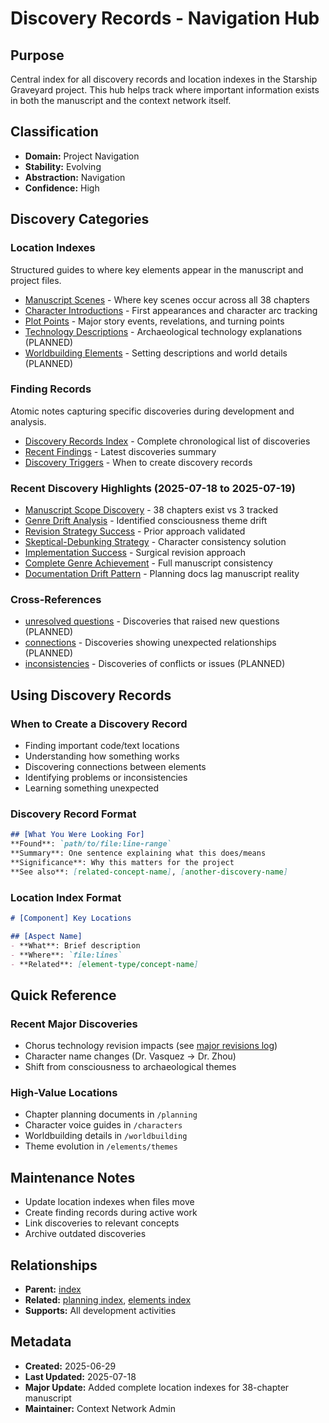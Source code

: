 # Discovery Records - Navigation Hub

## Purpose
Central index for all discovery records and location indexes in the Starship Graveyard project. This hub helps track where important information exists in both the manuscript and the context network itself.

## Classification
- **Domain:** Project Navigation
- **Stability:** Evolving
- **Abstraction:** Navigation
- **Confidence:** High

## Discovery Categories

### Location Indexes
Structured guides to where key elements appear in the manuscript and project files.

- [Manuscript Scenes](locations/manuscript-scenes.md) - Where key scenes occur across all 38 chapters
- [Character Introductions](locations/character-introductions.md) - First appearances and character arc tracking
- [Plot Points](locations/plot-points.md) - Major story events, revelations, and turning points
- [Technology Descriptions](locations/technology-descriptions.md) - Archaeological technology explanations (PLANNED)
- [Worldbuilding Elements](locations/worldbuilding-elements.md) - Setting descriptions and world details (PLANNED)

### Finding Records
Atomic notes capturing specific discoveries during development and analysis.

- [Discovery Records Index](records/index.md) - Complete chronological list of discoveries
- [Recent Findings](findings/recent.md) - Latest discoveries summary
- [Discovery Triggers](triggers.md) - When to create discovery records

### Recent Discovery Highlights (2025-07-18 to 2025-07-19)
- [Manuscript Scope Discovery](records/2025-07-18-001.md) - 38 chapters exist vs 3 tracked
- [Genre Drift Analysis](records/2025-07-18-002.md) - Identified consciousness theme drift
- [Revision Strategy Success](records/2025-07-18-003.md) - Prior approach validated
- [Skeptical-Debunking Strategy](records/2025-07-18-004.md) - Character consistency solution
- [Implementation Success](records/2025-07-18-005.md) - Surgical revision approach
- [Complete Genre Achievement](records/2025-07-18-006.md) - Full manuscript consistency
- [Documentation Drift Pattern](records/2025-07-19-001.md) - Planning docs lag manuscript reality

### Cross-References
- [unresolved questions](findings/unresolved-questions.md) - Discoveries that raised new questions (PLANNED)
- [connections](findings/connections.md) - Discoveries showing unexpected relationships (PLANNED)
- [inconsistencies](findings/inconsistencies.md) - Discoveries of conflicts or issues (PLANNED)

## Using Discovery Records

### When to Create a Discovery Record
- Finding important code/text locations
- Understanding how something works
- Discovering connections between elements
- Identifying problems or inconsistencies
- Learning something unexpected

### Discovery Record Format
```markdown
## [What You Were Looking For]
**Found**: `path/to/file:line-range`
**Summary**: One sentence explaining what this does/means
**Significance**: Why this matters for the project
**See also**: [related-concept-name], [another-discovery-name]
```

### Location Index Format
```markdown
# [Component] Key Locations

## [Aspect Name]
- **What**: Brief description
- **Where**: `file:lines`
- **Related**: [element-type/concept-name]
```

## Quick Reference

### Recent Major Discoveries
- Chorus technology revision impacts (see [major revisions log](../planning/major-revisions-log.md))
- Character name changes (Dr. Vasquez → Dr. Zhou)
- Shift from consciousness to archaeological themes

### High-Value Locations
- Chapter planning documents in `/planning`
- Character voice guides in `/characters`
- Worldbuilding details in `/worldbuilding`
- Theme evolution in `/elements/themes`

## Maintenance Notes
- Update location indexes when files move
- Create finding records during active work
- Link discoveries to relevant concepts
- Archive outdated discoveries

## Relationships
- **Parent:** [index](../index.md)
- **Related:** [planning index](../planning/index.md), [elements index](../elements/index.md)
- **Supports:** All development activities

## Metadata
- **Created:** 2025-06-29
- **Last Updated:** 2025-07-18
- **Major Update:** Added complete location indexes for 38-chapter manuscript
- **Maintainer:** Context Network Admin